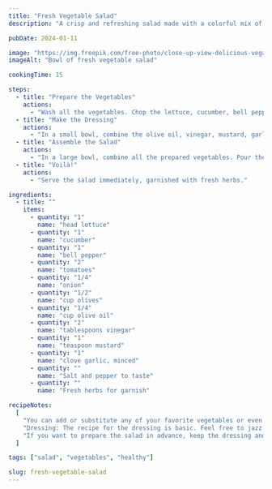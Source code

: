 ```yaml
---
title: "Fresh Vegetable Salad"
description: "A crisp and refreshing salad made with a colorful mix of fresh vegetables — a perfect side dish or a light meal on its own."

pubDate: 2024-01-11

image: "https://img.freepik.com/free-photo/close-up-view-delicious-vegan-salad-with-fresh-ingredients-plate_179666-47135.jpg?t=st=1727548441~exp=1727552041~hmac=48981cefa2336be4ff2e9a5aecca7265426a1aaccbe0789081b4f5fa991605a9&w=826"
imageAlt: "Bowl of fresh vegetable salad"

cookingTime: 15

steps:
  - title: "Prepare the Vegetables"
    actions:
      - "Wash all the vegetables. Chop the lettuce, cucumber, bell pepper, tomatoes, and olives into bite-sized pieces. Slice the onions thinly."
  - title: "Make the Dressing"
    actions:
      - "In a small bowl, combine the olive oil, vinegar, mustard, garlic, salt, and pepper. Whisk until well combined."
  - title: "Assemble the Salad"
    actions:
      - "In a large bowl, combine all the prepared vegetables. Pour the dressing over the salad and toss until well coated."
  - title: "Voilà!"
    actions:
      - "Serve the salad immediately, garnished with fresh herbs."

ingredients:
  - title: ""
    items:
      - quantity: "1"
        name: "head lettuce"
      - quantity: "1"
        name: "cucumber"
      - quantity: "1"
        name: "bell pepper"
      - quantity: "2"
        name: "tomatoes"
      - quantity: "1/4"
        name: "onion"
      - quantity: "1/2"
        name: "cup olives"
      - quantity: "1/4"
        name: "cup olive oil"
      - quantity: "2"
        name: "tablespoons vinegar"
      - quantity: "1"
        name: "teaspoon mustard"
      - quantity: "1"
        name: "clove garlic, minced"
      - quantity: ""
        name: "Salt and pepper to taste"
      - quantity: ""
        name: "Fresh herbs for garnish"

recipeNotes:
  [
    "You can add or substitute any of your favorite vegetables or even fruits. Carrots, radishes, avocados or strawberries would make great additions.",
    "Dressing: The recipe for the dressing is basic. Feel free to jazz it up with your favorite herbs or substituting the vinegar with lemon juice.",
    "If you want to prepare the salad in advance, keep the dressing and salad separate until you're ready to serve.",
  ]

tags: ["salad", "vegetables", "healthy"]

slug: fresh-vegetable-salad
---
```

